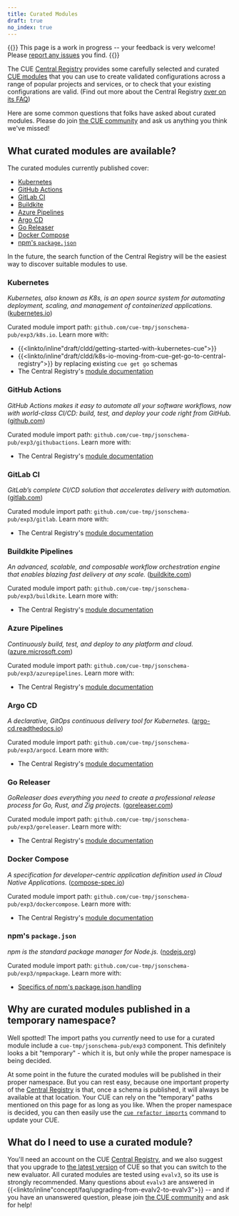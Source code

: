 ```yaml
---
title: Curated Modules
draft: true
no_index: true
---
```


{{<warning>}}
This page is a work in progress -- your feedback is very welcome!
Please [report any issues]({{<report-issue-url>}}) you find.
{{</warning>}}

The CUE [Central Registry](https://registry.cue.works)
provides some carefully selected and curated
[CUE modules]({{<relref"docs/concept/modules">}}) that you can use to
create validated configurations across a range of popular projects and
services, or to check that your existing configurations are valid.
(Find out more about the Central Registry [over on its FAQ]({{<relref"central-registry-faq">}}))

Here are some common questions that folks have asked about curated modules.
Please do join [the CUE community]({{<relref"community">}}) and ask us anything
you think we've missed!

## What curated modules are available?

The curated modules currently published cover:
- [Kubernetes](#kubernetes)
- [GitHub Actions](#github-actions)
- [GitLab CI](#gitlab-ci)
- [Buildkite](#buildkite)
- [Azure Pipelines](#azure-pipelines)
- [Argo CD](#argo-cd)
- [Go Releaser](#go-releaser)
- [Docker Compose](#docker-compose)
- [npm's `package.json`](#npms-packagejson)

In the future, the search function of the Central Registry will be the easiest
way to discover suitable modules to use.

### Kubernetes
*Kubernetes, also known as K8s, is an open source system for automating deployment, scaling, and management of containerized applications.*
([kubernetes.io](https://kubernetes.io/))

Curated module import path: `github.com/cue-tmp/jsonschema-pub/exp3/k8s.io`.
Learn more with:
- {{<linkto/inline"draft/cldd/getting-started-with-kubernetes-cue">}}
- {{<linkto/inline"draft/cldd/k8s-io-moving-from-cue-get-go-to-central-registry">}} by replacing existing `cue get go` schemas
- The Central Registry's [module documentation](https://registry.cue.works/docs/github.com/cue-tmp/jsonschema-pub/exp3/k8s.io@v0.1.0)

### GitHub Actions
*GitHub Actions makes it easy to automate all your software workflows, now with world-class CI/CD: build, test, and deploy your code right from GitHub.*
([github.com](https://github.com/features/actions))

Curated module import path: `github.com/cue-tmp/jsonschema-pub/exp3/githubactions`.
Learn more with:
- The Central Registry's [module documentation](https://registry.cue.works/docs/github.com/cue-tmp/jsonschema-pub/exp3/githubactions@v0.6.0)

### GitLab CI
*GitLab’s complete CI/CD solution that accelerates delivery with automation.*
([gitlab.com](https://about.gitlab.com/solutions/continuous-integration/))

Curated module import path: `github.com/cue-tmp/jsonschema-pub/exp3/gitlab`.
Learn more with:
- The Central Registry's [module documentation](https://registry.cue.works/docs/github.com/cue-tmp/jsonschema-pub/exp3/gitlab@v0.2.0)

### Buildkite Pipelines
*An advanced, scalable, and composable workflow orchestration engine that enables blazing fast delivery at any scale.*
([buildkite.com](https://buildkite.com/))

Curated module import path: `github.com/cue-tmp/jsonschema-pub/exp3/buildkite`.
Learn more with:
- The Central Registry's [module documentation](https://registry.cue.works/docs/github.com/cue-tmp/jsonschema-pub/exp3/buildkite@v0.0.0)

### Azure Pipelines
*Continuously build, test, and deploy to any platform and cloud.*
([azure.microsoft.com](https://azure.microsoft.com/en-us/products/devops/pipelines/))

Curated module import path: `github.com/cue-tmp/jsonschema-pub/exp3/azurepipelines`.
Learn more with:
- The Central Registry's [module documentation](https://registry.cue.works/docs/github.com/cue-tmp/jsonschema-pub/exp3/azurepipelines@v0.0.0)

### Argo CD
*A declarative, GitOps continuous delivery tool for Kubernetes.*
([argo-cd.readthedocs.io](https://argo-cd.readthedocs.io/en/stable/))

Curated module import path: `github.com/cue-tmp/jsonschema-pub/exp3/argocd`.
Learn more with:
- The Central Registry's [module documentation](https://registry.cue.works/docs/github.com/cue-tmp/jsonschema-pub/exp3/argocd@v0.0.0)

### Go Releaser
*GoReleaser does everything you need to create a professional release process for Go, Rust, and Zig projects.*
([goreleaser.com](https://goreleaser.com/))

Curated module import path: `github.com/cue-tmp/jsonschema-pub/exp3/goreleaser`.
Learn more with:
- The Central Registry's [module documentation](https://registry.cue.works/docs/github.com/cue-tmp/jsonschema-pub/exp3/goreleaser@v0.1.0)

### Docker Compose
*A specification for developer-centric application definition used in Cloud Native Applications.*
([compose-spec.io](https://compose-spec.io/))

Curated module import path: `github.com/cue-tmp/jsonschema-pub/exp3/dockercompose`.
Learn more with:
- The Central Registry's [module documentation](https://registry.cue.works/docs/github.com/cue-tmp/jsonschema-pub/exp3/dockercompose@v0.0.0)

### npm's `package.json`
*npm is the standard package manager for Node.js.*
([nodejs.org](https://nodejs.org/en/learn/getting-started/an-introduction-to-the-npm-package-manager))

Curated module import path: `github.com/cue-tmp/jsonschema-pub/exp3/npmpackage`.
Learn more with:
- [Specifics of npm's package.json handling](https://docs.npmjs.com/cli/v11/configuring-npm/package-json)
<!-- TODO: link to Central Registry when docs pages don't break on modules that have dependencies. -->

## Why are curated modules published in a temporary namespace?

Well spotted! The import paths you *currently* need to use for a curated module
include a `cue-tmp/jsonschema-pub/exp3` component.
This definitely looks a bit
"temporary" - which it is, but only while the proper namespace is being
decided.

At some point in the future the curated modules will be published in
their proper namespace. But you can rest easy, because one important property
of the
[Central Registry](https://registry.cue.works)
is that, once a schema is published, it will always be available at that
location. Your CUE can rely on the "temporary" paths mentioned on this page for
as long as you like. When the proper namespace is decided, you can then easily
use the
[`cue refactor imports`]({{<relref"docs/reference/command/cue-help-refactor-imports">}})
command to update your CUE.

## What do I need to use a curated module?

You'll need an account on the CUE
[Central Registry](https://registry.cue.works), and we also suggest
that you upgrade to
[the latest version]({{<relref"docs/introduction/installation">}})
of CUE so that you can switch to the new evaluator.
All curated modules are tested using `evalv3`, so its use is strongly recommended.
Many questions about `evalv3` are answered in
{{<linkto/inline"concept/faq/upgrading-from-evalv2-to-evalv3">}} -- and if you
have an unanswered question, please join
[the CUE community]({{<relref"community">}}) and ask for help!
